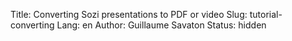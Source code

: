 Title: Converting Sozi presentations to PDF or video
Slug: tutorial-converting
Lang: en
Author: Guillaume Savaton
Status: hidden

<!-- TODO -->

